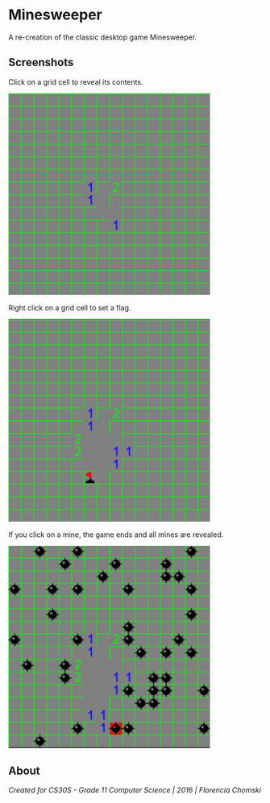 # Minesweeper
A re-creation of the classic desktop game Minesweeper.

## Screenshots
Click on a grid cell to reveal its contents.
<p align="left">
  <img src = "https://github.com/fchomski/HighSchool-Projects/blob/master/Minesweeper/screenshots/mine1.jpg" width ="400"/>
</p>

Right click on a grid cell to set a flag.
<p align="left">
  <img src = "https://github.com/fchomski/HighSchool-Projects/blob/master/Minesweeper/screenshots/flags.jpg" width ="400"/>
</p>

If you click on a mine, the game ends and all mines are revealed.
<p align="left">
  <img src ="https://github.com/fchomski/HighSchool-Projects/blob/master/Minesweeper/screenshots/clickedonmine.jpg" width ="400"/>
</p>

## About
_Created for CS30S - Grade 11 Computer Science | 2016 | Florencia Chomski_
